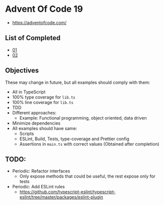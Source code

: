 # Advent Of Code 19

- https://adventofcode.com/

## List of Completed

- [01](./01)
- [02](./02)

## Objectives

These may change in future, but all examples should comply with them:

- All in TypeScript
- 100% type coverage for `lib.ts`
- 100% line coverage for `lib.ts`
- TDD
- Different approaches:
    - Example: Functional programming, object oriented, data driven
- Minimize dependencies
- All examples should have same:
    - Scripts
    - ESLint, Build, Tests, type-coverage and Prettier config
    - Assertions in `main.ts` with correct values (Obtained after completion)

## TODO:

- Periodic: Refactor interfaces
    - Only expose methods that could be useful, the rest expose only for tests
- Periodic: Add ESLint rules
    - https://github.com/typescript-eslint/typescript-eslint/tree/master/packages/eslint-plugin

